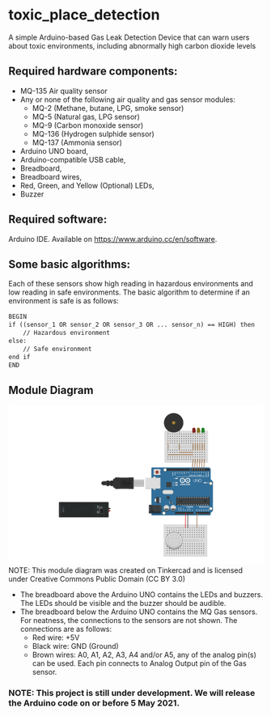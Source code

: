 # toxic_place_detection
A simple Arduino-based Gas Leak Detection Device that can warn users about toxic environments, including abnormally high carbon dioxide levels

## Required hardware components:
<ul>
  <li> MQ-135 Air quality sensor </li>
  <li> Any or none of the following air quality and gas sensor modules: 
  <ul>
    <li> MQ-2 (Methane, butane, LPG, smoke sensor)</li>
    <li> MQ-5 (Natural gas, LPG sensor)</li>
    <li> MQ-9 (Carbon monoxide sensor)</li>
    <li> MQ-136 (Hydrogen sulphide sensor)</li>
    <li> MQ-137 (Ammonia sensor)</li>
  </ul>
  <li> Arduino UNO board, </li> 
  <li> Arduino-compatible USB cable, </li> 
  <li> Breadboard, </li>
  <li> Breadboard wires, </li>
  <li> Red, Green, and Yellow (Optional) LEDs, </li>
  <li> Buzzer </li></ul>

## Required software:
Arduino IDE. Available on https://www.arduino.cc/en/software.

## Some basic algorithms:
Each of these sensors show high reading in hazardous environments and low reading in safe environments.
The basic algorithm to determine if an environment is safe is as follows:
```
BEGIN
if ((sensor_1 OR sensor_2 OR sensor_3 OR ... sensor_n) == HIGH) then
    // Hazardous environment
else:
    // Safe environment
end if
END
```

## Module Diagram
<img src="t725.png" alt="Module Diagram" title="Module Diagram, created using Tinkercad">
NOTE: This module diagram was created on Tinkercad and is licensed under Creative Commons Public Domain (CC BY 3.0)

- The breadboard above the Arduino UNO contains the LEDs and buzzers. The LEDs should be visible and the buzzer should be audible.
- The breadboard below the Arduino UNO contains the MQ Gas sensors. For neatness, the connections to the sensors are not shown. The connections are as follows:
  - Red wire: +5V
  - Black wire: GND (Ground)
  - Brown wires: A0, A1, A2, A3, A4 and/or A5, any of the analog pin(s) can be used. Each pin connects to Analog Output pin of the Gas sensor.

### NOTE: This project is still under development. We will release the Arduino code on or before 5 May 2021.
